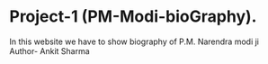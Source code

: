# Project-1 (PM-Modi-bioGraphy).
In this website we have to show biography of P.M. Narendra modi ji </br>
Author- Ankit Sharma
